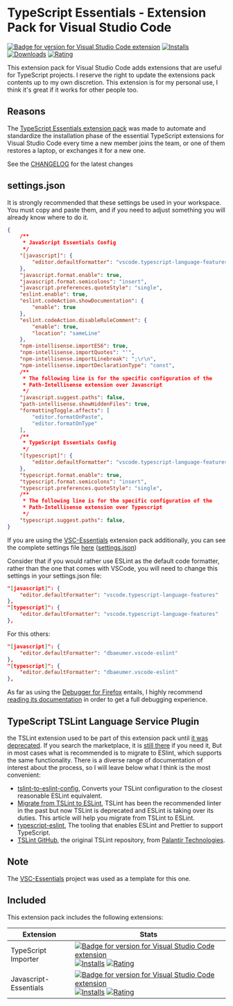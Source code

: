 # TypeScript Essentials - Extension Pack for Visual Studio Code

[![Badge for version for Visual Studio Code extension](https://flat.badgen.net/vs-marketplace/v/Gydunhn.typescript-essentials?color=blue)](https://marketplace.visualstudio.com/items?itemName=Gydunhn.typescript-essentials) [![Installs](https://flat.badgen.net/vs-marketplace/i/Gydunhn.typescript-essentials?color=blue)](https://marketplace.visualstudio.com/items?itemName=Gydunhn.typescript-essentials) [![Downloads](https://flat.badgen.net/vs-marketplace/d/Gydunhn.typescript-essentials?color=blue)](https://marketplace.visualstudio.com/items?itemName=Gydunhn.typescript-essentials) [![Rating](https://flat.badgen.net/vs-marketplace/rating/Gydunhn.typescript-essentials?color=blue)](https://marketplace.visualstudio.com/items?itemName=Gydunhn.typescript-essentials)

This extension pack for Visual Studio Code adds extensions that are useful for TypeScript projects. I reserve the right to update the extensions pack contents up to my own discretion. This extension is for my personal use, I think it's great if it works for other people too.

## Reasons

The [TypeScript Essentials extension pack] was made to automate and standardize the installation phase of the essential TypeScript extensions for Visual Studio Code every time a new member joins the team, or one of them restores a laptop, or exchanges it for a new one.

See the [CHANGELOG](CHANGELOG.md) for the latest changes

## **settings.json**

It is strongly recommended that these settings be used in your workspace. You must copy and paste them, and if you need to adjust something you will already know where to do it.

``` json
{
    /**
     * JavaScript Essentials Config
     */
	"[javascript]": {
		"editor.defaultFormatter": "vscode.typescript-language-features"
	},
	"javascript.format.enable": true,
	"javascript.format.semicolons": "insert",
	"javascript.preferences.quoteStyle": "single",
	"eslint.enable": true,
	"eslint.codeAction.showDocumentation": {
		"enable": true
	},
	"eslint.codeAction.disableRuleComment": {
		"enable": true,
		"location": "sameLine"
	},
	"npm-intellisense.importES6": true,
	"npm-intellisense.importQuotes": "'",
	"npm-intellisense.importLinebreak": ";\r\n",
	"npm-intellisense.importDeclarationType": "const",
	/**
     * The following line is for the specific configuration of the 
     * Path-Intellisense extension over Javascript
     */
	"javascript.suggest.paths": false,
	"path-intellisense.showHiddenFiles": true,
	"formattingToggle.affects": [
		"editor.formatOnPaste",
		"editor.formatOnType"
	],
	/**
     * TypeScript Essentials Config
     */
	"[typescript]": {
		"editor.defaultFormatter": "vscode.typescript-language-features"
	},
	"typescript.format.enable": true,
	"typescript.format.semicolons": "insert",
	"typescript.preferences.quoteStyle": "single",
	/**
     * The following line is for the specific configuration of the 
     * Path-Intellisense extension over Typescript
     */
	"typescript.suggest.paths": false,
}
```

If you are using the [VSC-Essentials] extension pack additionally, you can see the complete settings file [here] ([settings.json])

Consider that if you would rather use ESLint as the default code formatter, rather than the one that comes with VSCode, you will need to change this settings in your settings.json file:

``` json
"[javascript]": {
    "editor.defaultFormatter": "vscode.typescript-language-features"
},
"[typescript]": {
    "editor.defaultFormatter": "vscode.typescript-language-features"
},
```

For this others:

``` json
"[javascript]": {
    "editor.defaultFormatter": "dbaeumer.vscode-eslint"
},
"[typescript]": {
    "editor.defaultFormatter": "dbaeumer.vscode-eslint"
},
```

As far as using the [Debugger for Firefox] entails, I highly recommend [reading its documentation] in order to get a full debugging experience.

## TypeScript TSLint Language Service Plugin

the TSLint extension used to be part of this extension pack until [it was deprecated]. If you search the marketplace, it is [still there] if you need it, But in most cases what is recommended is to migrate to ESlint, which supports the same functionality. There is a diverse range of documentation of interest about the process, so I will leave below what I think is the most convenient:

* [tslint-to-eslint-config], Converts your TSLint configuration to the closest reasonable ESLint equivalent.
* [Migrate from TSLint to ESLint], TSLint has been the recommended linter in the past but now TSLint is deprecated and ESLint is taking over its duties. This article will help you migrate from TSLint to ESLint.
* [typescript-eslint], The tooling that enables ESLint and Prettier to support TypeScript.
* [TSLint GitHub], the original TSLint repository, from [Palantir Technologies].

## Note

The [VSC-Essentials] project was used as a template for this one.

## Included

This extension pack includes the following extensions:

| Extension             | Stats                                                                                                                                                                                                                                                                                                                                                                                                                                                                                                                                                                                                    |
| --------------------- | -------------------------------------------------------------------------------------------------------------------------------------------------------------------------------------------------------------------------------------------------------------------------------------------------------------------------------------------------------------------------------------------------------------------------------------------------------------------------------------------------------------------------------------------------------------------------------------------------------- |
| TypeScript Importer   | [![Badge for version for Visual Studio Code extension](https://flat.badgen.net/vs-marketplace/v/pmneo.tsimporter?color=blue)](https://marketplace.visualstudio.com/items?itemName=pmneo.tsimporter) [![Installs](https://flat.badgen.net/vs-marketplace/i/pmneo.tsimporter?color=blue)](https://marketplace.visualstudio.com/items?itemName=pmneo.tsimporter) [![Rating](https://flat.badgen.net/vs-marketplace/rating/pmneo.tsimporter?color=blue)](https://marketplace.visualstudio.com/items?itemName=pmneo.tsimporter)                                                                               |
| Javascript-Essentials | [![Badge for version for Visual Studio Code extension](https://flat.badgen.net/vs-marketplace/v/Gydunhn.javascript-essentials?color=blue)](https://marketplace.visualstudio.com/items?itemName=Gydunhn.javascript-essentials) [![Installs](https://flat.badgen.net/vs-marketplace/i/Gydunhn.javascript-essentials?color=blue)](https://marketplace.visualstudio.com/items?itemName=Gydunhn.javascript-essentials) [![Rating](https://flat.badgen.net/vs-marketplace/rating/Gydunhn.javascript-essentials?color=blue)](https://marketplace.visualstudio.com/items?itemName=Gydunhn.javascript-essentials) |

[VSC-Essentials]: https://github.com/Gydunhn/VSC-Essentials
[TypeScript Essentials extension pack]: https://marketplace.visualstudio.com/items?itemName=Gydunhn.typescript-essentials
[it was deprecated]: https://blog.palantir.com/tslint-in-2019-1a144c2317a9
[still there]: https://marketplace.visualstudio.com/items?itemName=ms-vscode.vscode-typescript-tslint-plugin
[tslint-to-eslint-config]: https://github.com/typescript-eslint/tslint-to-eslint-config
[Migrate from TSLint to ESLint]: https://code.visualstudio.com/api/advanced-topics/tslint-eslint-migration
[typescript-eslint]: https://typescript-eslint.io/
[TSLint GitHub]: https://github.com/palantir/tslint
[Palantir Technologies]: https://github.com/palantir
[here]: /.vscode/settings.json
[settings.json]: /.vscode/settings.json
[Debugger for Firefox]: https://marketplace.visualstudio.com/items?itemName=firefox-devtools.vscode-firefox-debug
[reading its documentation]: https://github.com/firefox-devtools/vscode-firefox-debug